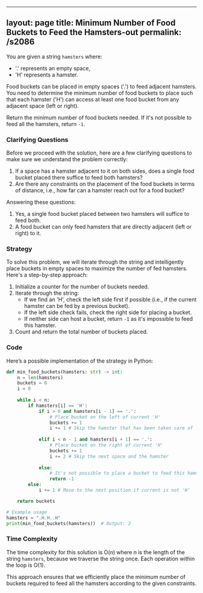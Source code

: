
---
layout: page
title:  Minimum Number of Food Buckets to Feed the Hamsters-out
permalink: /s2086
---
You are given a string `hamsters` where:
- '.' represents an empty space,
- 'H' represents a hamster.

Food buckets can be placed in empty spaces ('.') to feed adjacent hamsters. You need to determine the minimum number of food buckets to place such that each hamster ('H') can access at least one food bucket from any adjacent space (left or right).

Return the minimum number of food buckets needed. If it's not possible to feed all the hamsters, return `-1`.

### Clarifying Questions
Before we proceed with the solution, here are a few clarifying questions to make sure we understand the problem correctly:
1. If a space has a hamster adjacent to it on both sides, does a single food bucket placed there suffice to feed both hamsters?
2. Are there any constraints on the placement of the food buckets in terms of distance, i.e., how far can a hamster reach out for a food bucket?

Answering these questions:
1. Yes, a single food bucket placed between two hamsters will suffice to feed both.
2. A food bucket can only feed hamsters that are directly adjacent (left or right) to it.

### Strategy
To solve this problem, we will iterate through the string and intelligently place buckets in empty spaces to maximize the number of fed hamsters. Here's a step-by-step approach:

1. Initialize a counter for the number of buckets needed.
2. Iterate through the string:
   - If we find an 'H', check the left side first if possible (i.e., if the current hamster can be fed by a previous bucket).
   - If the left side check fails, check the right side for placing a bucket.
   - If neither side can host a bucket, return `-1` as it's impossible to feed this hamster.
3. Count and return the total number of buckets placed.

### Code
Here’s a possible implementation of the strategy in Python:

```python
def min_food_buckets(hamsters: str) -> int:
    n = len(hamsters)
    buckets = 0
    i = 0
    
    while i < n:
        if hamsters[i] == 'H':
            if i > 0 and hamsters[i - 1] == '.':
                # Place bucket on the left of current 'H'
                buckets += 1
                i += 1 # Skip the hamster that has been taken care of
                
            elif i < n - 1 and hamsters[i + 1] == '.':
                # Place bucket on the right of current 'H'
                buckets += 1
                i += 2 # Skip the next space and the hamster
                
            else:
                # It's not possible to place a bucket to feed this hamster
                return -1
        else:
            i += 1 # Move to the next position if current is not 'H'

    return buckets

# Example usage
hamsters = ".H.H..H"
print(min_food_buckets(hamsters))  # Output: 2
```

### Time Complexity
The time complexity for this solution is O(n) where n is the length of the string `hamsters`, because we traverse the string once. Each operation within the loop is O(1).

This approach ensures that we efficiently place the minimum number of buckets required to feed all the hamsters according to the given constraints.
